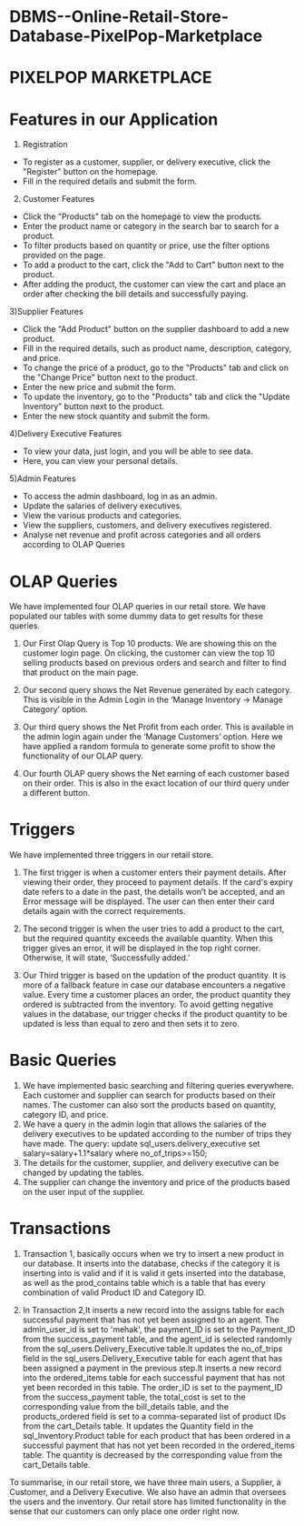 # DBMS--Online-Retail-Store-Database-PixelPop-Marketplace

# PIXELPOP MARKETPLACE
# Features in our Application 
1) Registration
- To register as a customer, supplier, or delivery executive, click the "Register" button on the homepage.
- Fill in the required details and submit the form.
2) Customer Features
- Click the "Products" tab on the homepage to view the products.
- Enter the product name or category in the search bar to search for a
product.
- To filter products based on quantity or price, use the filter options provided
on the page.
- To add a product to the cart, click the "Add to Cart" button next to the
product.
- After adding the product, the customer can view the cart and place an order
after checking the bill details and successfully paying.


3)Supplier Features
- Click the "Add Product" button on the supplier dashboard to add a new product.
- Fill in the required details, such as product name, description, category, and price.
- To change the price of a product, go to the "Products" tab and click on the "Change Price" button next to the product.
- Enter the new price and submit the form.
- To update the inventory, go to the "Products" tab and click the "Update
Inventory" button next to the product.
- Enter the new stock quantity and submit the form.

4)Delivery Executive Features
- To view your data, just login, and you will be able to see data.
- Here, you can view your personal details.

5)Admin Features
- To access the admin dashboard, log in as an admin.
- Update the salaries of delivery executives.
- View the various products and categories.
- View the suppliers, customers, and delivery executives registered.
- Analyse net revenue and profit across categories and all orders according to
OLAP Queries
  
# OLAP Queries
We have implemented four OLAP queries in our retail store. We have populated our tables with some dummy data to get results for these queries.
1) Our First Olap Query is Top 10 products. We are showing this on the customer login page. On clicking, the customer can view the top 10 selling products based on previous orders and search and filter to find that product on the main page.
  2) Our second query shows the Net Revenue generated by each category. This is visible in the Admin Login in the ‘Manage Inventory -> Manage Category’ option.
 3) Our third query shows the Net Profit from each order. This is available in the admin login again under the ‘Manage Customers’ option. Here we have applied a random formula to generate some profit to show the functionality of our OLAP query.
 
 4) Our fourth OLAP query shows the Net earning of each customer based on their order. This is also in the exact location of our third query under a different button.
 
# Triggers
We have implemented three triggers in our retail store.
1) The first trigger is when a customer enters their payment details. After viewing their
order, they proceed to payment details. If the card's expiry date refers to a date in the past, the details won’t be accepted, and an Error message will be displayed. The user can then enter their card details again with the correct requirements.
  2) The second trigger is when the user tries to add a product to the cart, but the required quantity exceeds the available quantity. When this trigger gives an error, it will be displayed in the top right corner. Otherwise, it will state, ‘Successfully added.’
 
 3) Our Third trigger is based on the updation of the product quantity. It is more of a fallback feature in case our database encounters a negative value. Every time a customer places an order, the product quantity they ordered is subtracted from the inventory. To avoid getting negative values in the database, our trigger checks if the product quantity to be updated is less than equal to zero and then sets it to zero.

# Basic Queries
1) We have implemented basic searching and filtering queries everywhere. Each customer and supplier can search for products based on their names. The customer can also sort the products based on quantity, category ID, and price.
2) We have a query in the admin login that allows the salaries of the delivery executives to be updated according to the number of trips they have made.
The query: update sql_users.delivery_executive set salary=salary+1.1*salary where no_of_trips>=150;
3) The details for the customer, supplier, and delivery executive can be changed by updating the tables.
4) The supplier can change the inventory and price of the products based on the user input of the supplier.
  
# Transactions
1) Transaction 1, basically occurs when we try to insert a new product in our database. It inserts into the database, checks if the category it is inserting into is valid and if it is valid it gets inserted into the database, as well as the prod_contains table which is a table that has every combination of valid Product ID and Category ID.

2) In Transaction 2,It inserts a new record into the assigns table for each successful payment that has not yet been assigned to an agent. The admin_user_id is set to 'mehak', the payment_ID is set to the Payment_ID from the success_payment table, and the agent_id is selected randomly from the sql_users.Delivery_Executive table.It updates the no_of_trips field in the sql_users.Delivery_Executive table for each agent that has been assigned a payment in the previous step.It inserts a new record into the ordered_items table for each successful payment that has not yet been recorded in this table. The order_ID is set to the payment_ID from the success_payment table, the total_cost is set to the corresponding value from the bill_details table, and the products_ordered field is set to a comma-separated list of product IDs from the cart_Details table. It updates the Quantity field in the sql_Inventory.Product table for each product that has been ordered in a successful payment that has not yet been recorded in the ordered_items table. The quantity is decreased by the corresponding value from the cart_Details table.
 


To summarise, in our retail store, we have three main users, a Supplier, a Customer, and a Delivery Executive. We also have an admin that oversees the users and the inventory. Our retail store has limited functionality in the sense that our customers can only place one order right now.
